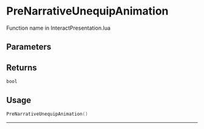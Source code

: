 # PreNarrativeUnequipAnimation

Function name in InteractPresentation.lua

## Parameters

## Returns

`bool`

## Usage

```lua
PreNarrativeUnequipAnimation()
```

---
